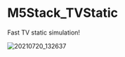 # M5Stack_TVStatic
Fast TV static simulation!

![20210720_132637](https://user-images.githubusercontent.com/1586332/126326377-520087eb-b46c-4bbe-a1ae-32a48c98cdda.jpg)
